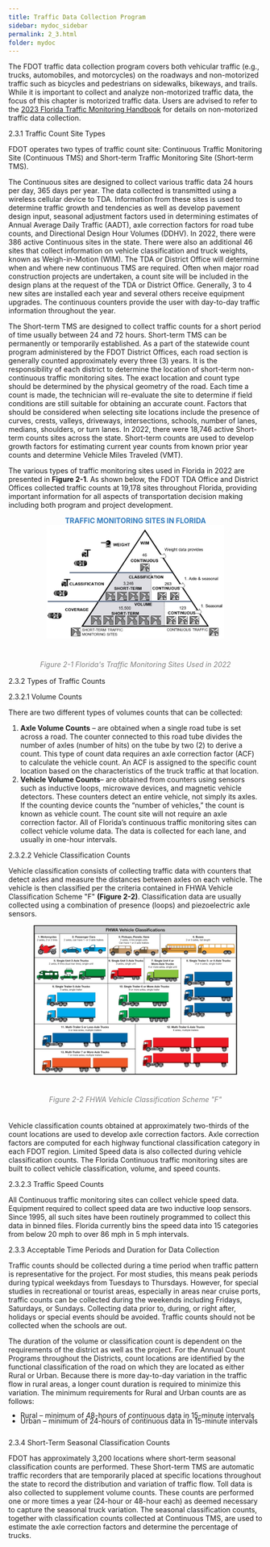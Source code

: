 ```yaml
---
title: Traffic Data Collection Program
sidebar: mydoc_sidebar
permalink: 2_3.html
folder: mydoc
---
```


<style>
  div{text-align: justify;}
</style>

The FDOT traffic data collection program covers both vehicular traffic (e.g., trucks, automobiles, and motorcycles) on the roadways and non-motorized traffic such as bicycles and pedestrians on sidewalks, bikeways, and trails. While it is important to collect and analyze non-motorized traffic data, the focus of this chapter is motorized traffic data. Users are advised to refer to the <a href="https://fdotwww.blob.core.windows.net/sitefinity/docs/default-source/statistics/docs/tmhandbook.pdf?sfvrsn=e8a9f204_6" target="_blank">2023 Florida Traffic Monitoring Handbook</a> for details on non-motorized traffic data collection.

<span class="subtitle-3">2.3.1 Traffic Count Site Types</span>

FDOT operates two types of traffic count site: Continuous Traffic Monitoring Site (Continuous TMS) and Short-term Traffic Monitoring Site (Short-term TMS). 

The Continuous sites are designed to collect various traffic data 24 hours per day, 365 days per year. The data collected is transmitted using a wireless cellular device to TDA. Information from these sites is used to determine traffic growth and tendencies as well as develop pavement design input, seasonal adjustment factors used in determining estimates of Annual Average Daily Traffic (AADT), axle correction factors for road tube counts, and Directional Design Hour Volumes (DDHV). In 2022, there were 386 active Continuous sites in the state. There were also an additional 46 sites that collect information on vehicle classification and truck weights, known as Weigh-in-Motion (WIM). The TDA or District Office will determine when and where new continuous TMS are required. Often when major road construction projects are undertaken, a count site will be included in the design plans at the request of the TDA or District Office. Generally, 3 to 4 new sites are installed each year and several others receive equipment upgrades. The continuous counters provide the user with day-to-day traffic information throughout the year.

The Short-term TMS are designed to collect traffic counts for a short period of time usually between 24 and 72 hours. Short-term TMS can be permanently or temporarily established. As a part of the statewide count program administered by the FDOT District Offices, each road section is generally counted approximately every three (3) years. It is the responsibility of each district to determine the location of short-term non-continuous traffic monitoring sites. The exact location and count type should be determined by the physical geometry of the road. Each time a count is made, the technician will re-evaluate the site to determine if field conditions are still suitable for obtaining an accurate count. Factors that should be considered when selecting site locations include the presence of curves, crests, valleys, driveways, intersections, schools, number of lanes, medians, shoulders, or turn lanes. In 2022, there were 18,746 active Short-term counts sites across the state. Short-term counts are used to develop growth factors for estimating current year counts from known prior year counts and determine Vehicle Miles Traveled (VMT). 

The various types of traffic monitoring sites used in Florida in 2022 are presented in <b>Figure 2-1</b>. As shown below, the FDOT TDA Office and District Offices collected traffic counts at 19,178 sites throughout Florida, providing important information for all aspects of transportation decision making including both program and project development.


<div style="color:#347DBE; text-align:center"><b>TRAFFIC MONITORING SITES IN FLORIDA</b></div>
<center><img src="images/fig2_1.png" style="max-width: 70%; text-align:center; margin-bottom: 1rem"></center>
<div style="text-align:center; color:grey;padding-top:1.5rem;margin-bottom: 1rem"><i>Figure 2-1 Florida's Traffic Monitoring Sites Used in 2022</i></div> 


<span class="subtitle-3">2.3.2 Types of Traffic Counts</span>

<span class="subtitle-4">2.3.2.1 Volume Counts</span>

There are two different types of volumes counts that can be collected:

1.  <b>Axle Volume Counts</b> – are obtained when a single road tube is set across a road. The counter connected to this road tube divides the number of axles (number of hits) on the tube by two (2) to derive a count. This type of count data requires an axle correction factor (ACF) to calculate the vehicle count. An ACF is assigned to the specific count location based on the characteristics of the truck traffic at that location.
2.  <b>Vehicle Volume Counts</b>– are obtained from counters using sensors such as inductive loops, microwave devices, and magnetic vehicle detectors. These counters detect an entire vehicle, not simply its axles. If the counting device counts the “number of vehicles,” the count is known as vehicle count. The count site will not require an axle correction factor. All of Florida’s continuous traffic monitoring sites can collect vehicle volume data. The data is collected for each lane, and usually in one-hour intervals.

<span class="subtitle-4">2.3.2.2 Vehicle Classification Counts</span>

Vehicle classification consists of collecting traffic data with counters that detect axles and measure the distances between axles on each vehicle. The vehicle is then classified per the criteria contained in FHWA Vehicle Classification Scheme "F" <b>(Figure 2-2)</b>. Classification data are usually collected using a combination of presence (loops) and piezoelectric axle sensors.

<center><img src="images/fig2_2.png" style="max-width: 80%; text-align:center; margin-bottom: 1rem"></center>
<div style="text-align:center; color:grey;padding:1.3rem 0"><i>Figure 2-2 FHWA Vehicle Classification Scheme "F"</i></div> 

Vehicle classification counts obtained at approximately two-thirds of the count locations are used to develop axle correction factors. Axle correction factors are computed for each highway functional classification category in each FDOT region. Limited Speed data is also collected during vehicle classification counts. The Florida Continuous traffic monitoring sites are built to collect vehicle classification, volume, and speed counts.

<span class="subtitle-4">2.3.2.3 Traffic Speed Counts</span>

All Continuous traffic monitoring sites can collect vehicle speed data. Equipment required to collect speed data are two inductive loop sensors. Since 1995, all such sites have been routinely programmed to collect this data in binned files. Florida currently bins the speed data into 15 categories from below 20 mph to over 86 mph in 5 mph intervals.

<span class="subtitle-3"> 2.3.3 Acceptable Time Periods and Duration for Data Collection</span>

Traffic counts should be collected during a time period when traffic pattern is representative for the project. For most studies, this means peak periods during typical weekdays from Tuesdays to Thursdays. However, for special studies in recreational or tourist areas, especially in areas near cruise ports, traffic counts can be collected during the weekends including Fridays, Saturdays, or Sundays. Collecting data prior to, during, or right after, holidays or special events should be avoided. Traffic counts should not be collected when the schools are out.

The duration of the volume or classification count is dependent on the requirements of the district as well as the project. For the Annual Count Programs throughout the Districts, count locations are identified by the functional classification of the road on which they are located as either Rural or Urban. Because there is more day-to-day variation in the traffic flow in rural areas, a longer count duration is required to minimize this variation. The minimum requirements for Rural and Urban counts are as follows: 
<ul style="line-height: 0.8em"> <li>Rural – minimum of 48-hours of continuous data in 15-minute intervals</li>
<li style="margin-bottom: 1.8rem">Urban – minimum of 24-hours of continuous data in 15-minute intervals</li></ul>

<span class="subtitle-3"> 2.3.4 Short-Term Seasonal Classification Counts</span>

FDOT has approximately 3,200 locations where short-term seasonal classification counts are performed. These Short-term TMS are automatic traffic recorders that are temporarily placed at specific locations throughout the state to record the distribution and variation of traffic flow. Toll data is also collected to supplement volume counts. These counts are performed one or more times a year (24-hour or 48-hour each) as deemed necessary to capture the seasonal truck variation. The seasonal classification counts, together with classification counts collected at Continuous TMS, are used to estimate the axle correction factors and determine the percentage of trucks.
